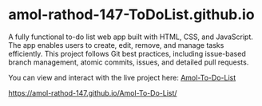 # amol-rathod-147-ToDoList.github.io
 A fully functional to-do list web app built with HTML, CSS, and JavaScript. The app enables users to create, edit, remove, and manage tasks efficiently. This project follows Git best practices, including issue-based branch management, atomic commits, issues, and detailed pull requests.

You can view and interact with the live project here:  [Amol-To-Do-List](https://amol-rathod-147.github.io/Amol-To-Do-List/)

https://amol-rathod-147.github.io/Amol-To-Do-List/

